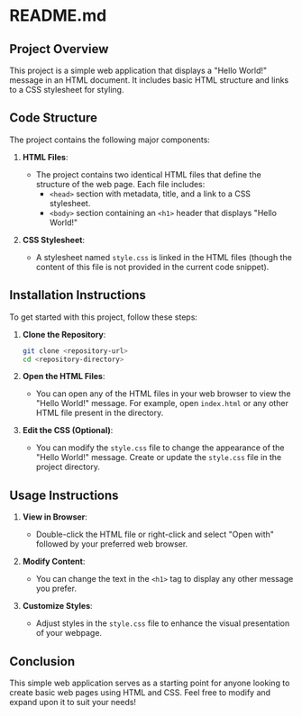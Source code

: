 # README.md

## Project Overview

This project is a simple web application that displays a "Hello World!" message in an HTML document. It includes basic HTML structure and links to a CSS stylesheet for styling.

## Code Structure

The project contains the following major components:

1. **HTML Files**: 
   - The project contains two identical HTML files that define the structure of the web page. Each file includes:
     - `<head>` section with metadata, title, and a link to a CSS stylesheet.
     - `<body>` section containing an `<h1>` header that displays "Hello World!"

2. **CSS Stylesheet**:
   - A stylesheet named `style.css` is linked in the HTML files (though the content of this file is not provided in the current code snippet).

## Installation Instructions

To get started with this project, follow these steps:

1. **Clone the Repository**:
   ```bash
   git clone <repository-url>
   cd <repository-directory>
   ```

2. **Open the HTML Files**:
   - You can open any of the HTML files in your web browser to view the "Hello World!" message. For example, open `index.html` or any other HTML file present in the directory.

3. **Edit the CSS (Optional)**:
   - You can modify the `style.css` file to change the appearance of the "Hello World!" message. Create or update the `style.css` file in the project directory.

## Usage Instructions

1. **View in Browser**:
   - Double-click the HTML file or right-click and select "Open with" followed by your preferred web browser.
   
2. **Modify Content**:
   - You can change the text in the `<h1>` tag to display any other message you prefer.

3. **Customize Styles**:
   - Adjust styles in the `style.css` file to enhance the visual presentation of your webpage.

## Conclusion

This simple web application serves as a starting point for anyone looking to create basic web pages using HTML and CSS. Feel free to modify and expand upon it to suit your needs!
